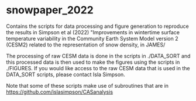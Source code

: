 # snowpaper_2022
Contains the scripts for data processing and figure generation to reproduce the results in Simpson et al (2022) "Improvements in wintertime surface temperature variability in the Community Earth System Model version 2 (CESM2) related to the representation of snow density, in JAMES/

The processing of raw CESM data is done in the scripts in ./DATA_SORT and this processed data is then used to make the figures using the scripts in ./FIGURES.  If you would like access to the raw CESM data that is used in the DATA_SORT scripts, please contact Isla Simpson.

Note that some of these scripts make use of subroutines that are in https://github.com/islasimpson/CASanalysis
